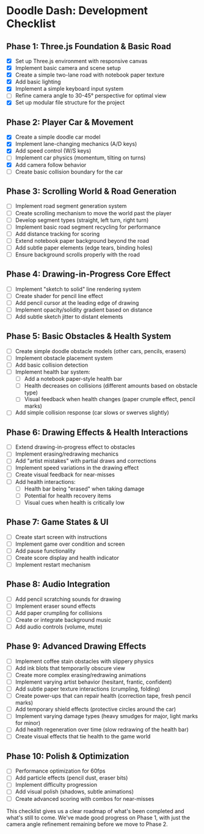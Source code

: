 # Doodle Dash: Development Checklist

## Phase 1: Three.js Foundation & Basic Road
- [x] Set up Three.js environment with responsive canvas
- [x] Implement basic camera and scene setup
- [x] Create a simple two-lane road with notebook paper texture
- [x] Add basic lighting
- [x] Implement a simple keyboard input system
- [ ] Refine camera angle to 30-45° perspective for optimal view
- [x] Set up modular file structure for the project

## Phase 2: Player Car & Movement
- [x] Create a simple doodle car model
- [x] Implement lane-changing mechanics (A/D keys)
- [x] Add speed control (W/S keys)
- [ ] Implement car physics (momentum, tilting on turns)
- [x] Add camera follow behavior
- [ ] Create basic collision boundary for the car

## Phase 3: Scrolling World & Road Generation
- [ ] Implement road segment generation system
- [ ] Create scrolling mechanism to move the world past the player
- [ ] Develop segment types (straight, left turn, right turn)
- [ ] Implement basic road segment recycling for performance
- [ ] Add distance tracking for scoring
- [ ] Extend notebook paper background beyond the road
- [ ] Add subtle paper elements (edge tears, binding holes)
- [ ] Ensure background scrolls properly with the road

## Phase 4: Drawing-in-Progress Core Effect
- [ ] Implement "sketch to solid" line rendering system
- [ ] Create shader for pencil line effect
- [ ] Add pencil cursor at the leading edge of drawing
- [ ] Implement opacity/solidity gradient based on distance
- [ ] Add subtle sketch jitter to distant elements

## Phase 5: Basic Obstacles & Health System
- [ ] Create simple doodle obstacle models (other cars, pencils, erasers)
- [ ] Implement obstacle placement system
- [ ] Add basic collision detection
- [ ] Implement health bar system:
  - [ ] Add a notebook paper-style health bar
  - [ ] Health decreases on collisions (different amounts based on obstacle type)
  - [ ] Visual feedback when health changes (paper crumple effect, pencil marks)
- [ ] Add simple collision response (car slows or swerves slightly)

## Phase 6: Drawing Effects & Health Interactions
- [ ] Extend drawing-in-progress effect to obstacles
- [ ] Implement erasing/redrawing mechanics
- [ ] Add "artist mistakes" with partial draws and corrections
- [ ] Implement speed variations in the drawing effect
- [ ] Create visual feedback for near-misses
- [ ] Add health interactions:
  - [ ] Health bar being "erased" when taking damage
  - [ ] Potential for health recovery items
  - [ ] Visual cues when health is critically low

## Phase 7: Game States & UI
- [ ] Create start screen with instructions
- [ ] Implement game over condition and screen
- [ ] Add pause functionality
- [ ] Create score display and health indicator
- [ ] Implement restart mechanism

## Phase 8: Audio Integration
- [ ] Add pencil scratching sounds for drawing
- [ ] Implement eraser sound effects
- [ ] Add paper crumpling for collisions
- [ ] Create or integrate background music
- [ ] Add audio controls (volume, mute)

## Phase 9: Advanced Drawing Effects
- [ ] Implement coffee stain obstacles with slippery physics
- [ ] Add ink blots that temporarily obscure view
- [ ] Create more complex erasing/redrawing animations
- [ ] Implement varying artist behavior (hesitant, frantic, confident)
- [ ] Add subtle paper texture interactions (crumpling, folding)
- [ ] Create power-ups that can repair health (correction tape, fresh pencil marks)
- [ ] Add temporary shield effects (protective circles around the car)
- [ ] Implement varying damage types (heavy smudges for major, light marks for minor)
- [ ] Add health regeneration over time (slow redrawing of the health bar)
- [ ] Create visual effects that tie health to the game world

## Phase 10: Polish & Optimization
- [ ] Performance optimization for 60fps
- [ ] Add particle effects (pencil dust, eraser bits)
- [ ] Implement difficulty progression
- [ ] Add visual polish (shadows, subtle animations)
- [ ] Create advanced scoring with combos for near-misses

This checklist gives us a clear roadmap of what's been completed and what's still to come. We've made good progress on Phase 1, with just the camera angle refinement remaining before we move to Phase 2.